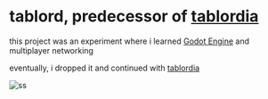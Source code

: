 # tablord, predecessor of [tablordia](https://github.com/hanion/tablordia)

this project was an experiment where i learned [Godot Engine](https://github.com/godotengine/godot) and multiplayer networking

eventually, i dropped it and continued with [tablordia](https://github.com/hanion/tablordia)

![ss](https://github.com/hanion/tablord/assets/55713249/c9971dd7-1886-496c-84cc-2b645dfd299b)
